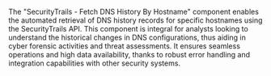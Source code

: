 The "SecurityTrails - Fetch DNS History By Hostname" component enables the automated retrieval of DNS history records for specific hostnames using the SecurityTrails API. This component is integral for analysts looking to understand the historical changes in DNS configurations, thus aiding in cyber forensic activities and threat assessments. It ensures seamless operations and high data availability, thanks to robust error handling and integration capabilities with other security systems.
